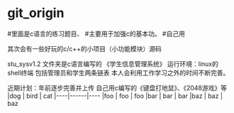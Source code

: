 # git_origin

#里面是c语言的练习题目、
#主要用于加强c的基本功。
#自己用

其次会有一些好玩的c/c++的小项目（小功能模块）源码

stu_sysv1.2 文件夹是c语言编写的 《学生信息管理系统》
			运行环境：linux的shell终端
			包括管理员和学生两条链表
			本人会利用工作学习之外的时间不断完善。

近期计划：年前逐步完善并上传 自己用c编写的《键盘打地鼠》、《2048游戏》等
|dog | bird | cat
|----|------|----
|foo | foo  | foo
|bar | bar  | bar
|baz | baz  | baz
